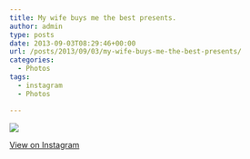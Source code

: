 ```yaml
---
title: My wife buys me the best presents.
author: admin
type: posts
date: 2013-09-03T08:29:46+00:00
url: /posts/2013/09/03/my-wife-buys-me-the-best-presents/
categories:
  - Photos
tags:
  - instagram
  - Photos

---
```

<img src="https://lobban.org/wordpress//HLIC/1263b5ec33865bbdb05705ec985eb162.jpg" class="instagram-image" />

<p class="view-instagram">
  <a href="http://instagram.com/p/dyjhusKlmR/">View on Instagram</a>
</p>
